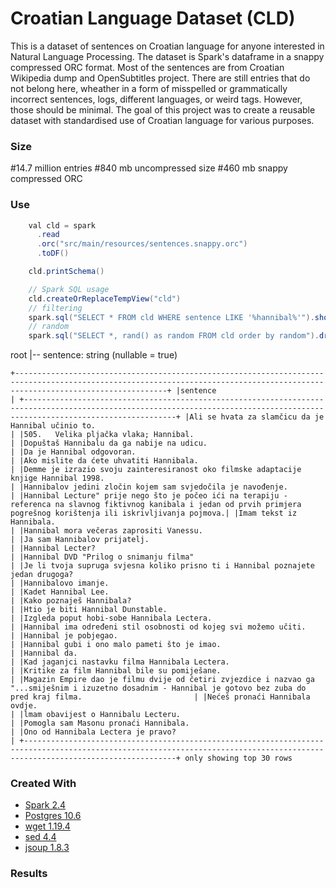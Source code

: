 
Croatian Language Dataset (CLD)
=======================================================

This is a dataset of sentences on Croatian language for anyone interested in Natural Language Processing.
The dataset is Spark's dataframe in a snappy compressed ORC format.
Most of the sentences are from Croatian Wikipedia dump and OpenSubtitles project.
There are still entries that do not belong here, wheather in a form of misspelled or grammatically incorrect sentences, logs, different languages, or weird tags.
However, those should be minimal.
The goal of this project was to create a reusable dataset with standardised use of Croatian language for various purposes.


### Size
#14.7 million entries
#840 mb uncompressed size
#460 mb snappy compressed ORC 

### Use

```java
    val cld = spark
      .read
      .orc("src/main/resources/sentences.snappy.orc")
      .toDF()

    cld.printSchema()

    // Spark SQL usage
    cld.createOrReplaceTempView("cld")
    // filtering
    spark.sql("SELECT * FROM cld WHERE sentence LIKE '%hannibal%'").show(30, false)
    // random
    spark.sql("SELECT *, rand() as random FROM cld order by random").drop("random").show(30, false)
```

root
 |-- sentence: string (nullable = true)

`
+------------------------------------------------------------------------------------------------------------------------------------------------------------------------------+
|sentence                                                                                                                                                                      |
+------------------------------------------------------------------------------------------------------------------------------------------------------------------------------+
|Ali se hvata za slamčicu da je Hannibal učinio to.                                                                                                                            |
|505.	Velika pljačka vlaka; Hannibal.                                                                                                                                          |
|Dopuštaš Hannibalu da ga nabije na udicu.                                                                                                                                     |
|Da je Hannibal odgovoran.                                                                                                                                                     |
|Ako mislite da ćete uhvatiti Hannibala.                                                                                                                                       |
|Demme je izrazio svoju zainteresiranost oko filmske adaptacije knjige Hannibal 1998.                                                                                          |
|Hannibalov jedini zločin kojem sam svjedočila je navođenje.                                                                                                                   |
|Hannibal Lecture" prije nego što je počeo ići na terapiju - referenca na slavnog fiktivnog kanibala i jedan od prvih primjera pogrešnog korištenja ili iskrivljivanja pojmova.|
|Imam tekst iz Hannibala.                                                                                                                                                      |
|Hannibal mora večeras zaprositi Vanessu.                                                                                                                                      |
|Ja sam Hannibalov prijatelj.                                                                                                                                                  |
|Hannibal Lecter?                                                                                                                                                              |
|Hannibal DVD "Prilog o snimanju filma"                                                                                                                                        |
|Je li tvoja supruga svjesna koliko prisno ti i Hannibal poznajete jedan drugoga?                                                                                              |
|Hannibalovo imanje.                                                                                                                                                           |
|Kadet Hannibal Lee.                                                                                                                                                           |
|Kako poznaješ Hannibala?                                                                                                                                                      |
|Htio je biti Hannibal Dunstable.                                                                                                                                              |
|Izgleda poput hobi-sobe Hannibala Lectera.                                                                                                                                    |
|Hannibal ima određeni stil osobnosti od kojeg svi možemo učiti.                                                                                                               |
|Hannibal je pobjegao.                                                                                                                                                         |
|Hannibal gubi i ono malo pameti što je imao.                                                                                                                                  |
|Hannibal da.                                                                                                                                                                  |
|Kad jaganjci nastavku filma Hannibala Lectera.                                                                                                                                |
|Kritike za film Hannibal bile su pomiješane.                                                                                                                                  |
|Magazin Empire dao je filmu dvije od četiri zvjezdice i nazvao ga "...smiješnim i izuzetno dosadnim - Hannibal je gotovo bez zuba do pred kraj filma.                         |
|Nećeš pronaći Hannibala ovdje.                                                                                                                                                |
|lmam obavijest o Hannibalu Lecteru.                                                                                                                                           |
|Pomogla sam Masonu pronaći Hannibala.                                                                                                                                         |
|Ono od Hannibala Lectera je pravo?                                                                                                                                            |
+------------------------------------------------------------------------------------------------------------------------------------------------------------------------------+
only showing top 30 rows
`

### Created With

* [Spark 2.4](https://spark.apache.org/releases/spark-release-2-4-0.html) 
* [Postgres 10.6](https://www.postgresql.org/docs/10/release-10-6.html)
* [wget 1.19.4](https://www.gnu.org/software/wget/)
* [sed 4.4](https://www.gnu.org/software/sed/manual/sed.html)
* [jsoup 1.8.3](https://jsoup.org/)

### Results

